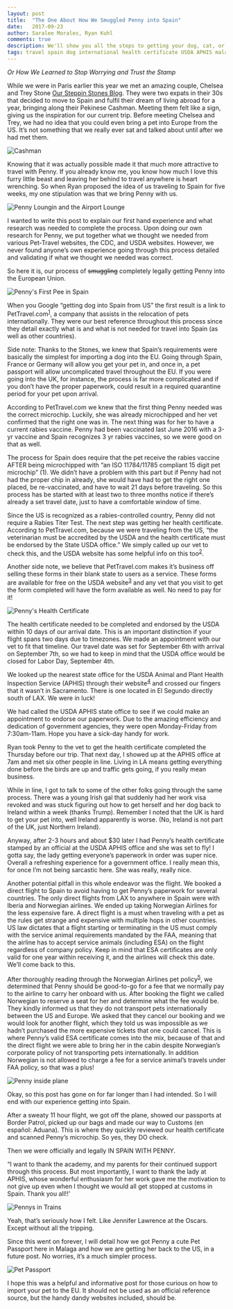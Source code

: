 ```yaml
---
layout: post
title:  "The One About How We Smuggled Penny into Spain"
date:   2017-09-23
author: Saralee Morales, Ryan Kuhl
comments: true
description: We'll show you all the steps to getting your dog, cat, or ferret into Spain, France or Germany from the United States. Spoiler alert, it takes a while and a lot of paperwork
tags: travel spain dog international health certificate USDA APHIS malaga barcelona pet
---
```


*Or How We Learned to Stop Worrying and Trust the Stamp*


While we were in Paris earlier this year we met an amazing couple, Chelsea and Trey Stone [Our Steppin Stones Blog]. They were two expats in their 30s that decided to move to Spain and fulfil their dream of living abroad for a year, bringing along their Pekinese Cashman. Meeting them felt like a sign, giving us the inspiration for our current trip. Before meeting Chelsea and Trey, we had no idea that you could even bring a pet into Europe from the US. It’s not something that we really ever sat and talked about until after we had met them.


![Cashman][cashman]


Knowing that it was actually possible made it that much more attractive to travel with Penny. If you already know me, you know how much I love this furry little beast and leaving her behind to travel anywhere is heart wrenching. So when Ryan proposed the idea of us traveling to Spain for five weeks, my one stipulation was that we bring Penny with us.


![Penny Loungin and the Airport Lounge][penny_lounge]


I wanted to write this post to explain our first hand experience and what research was needed to complete the process. Upon doing our own research for Penny, we put together what we thought we needed from various Pet-Travel websites, the CDC, and USDA websites. However, we never found anyone’s own experience going through this process detailed and validating if what we thought we needed was correct.


So here it is, our process of ~~smuggling~~ completely legally getting Penny into the European Union.


![Penny's First Pee in Spain][penny_peetime]


When you Google “getting dog into Spain from US” the first result is a link to PetTravel.com<sup>[1]</sup>, a company that assists in the relocation of pets internationally. They were our best reference throughout this process since they detail exactly what is and what is not needed for travel into Spain (as well as other countries).


Side note: Thanks to the Stones, we knew that Spain’s requirements were basically the simplest for importing a dog into the EU. Going through Spain, France or Germany will allow you get your pet in, and once in, a pet passport will allow uncomplicated travel throughout the EU. If you were going into the UK, for instance, the process is far more complicated and if you don’t have the proper paperwork, could result in a required quarantine period for your pet upon arrival.

According to PetTravel.com we knew that the first thing Penny needed was the correct microchip. Luckily, she was already microchipped and her vet confirmed that the right one was in. The next thing was for her to have a current rabies vaccine. Penny had been vaccinated last June 2016 with a 3-yr vaccine and Spain recognizes 3 yr rabies vaccines, so we were good on that as well.


The process for Spain does require that the pet receive the rabies vaccine AFTER being microchipped with “an ISO 11784/11785 compliant 15 digit pet microchip” (1). We didn’t have a problem with this part but if Penny had not had the proper chip in already, she would have had to get the right one placed, be re-vaccinated, and have to wait 21 days before traveling. So this process has be started with at least two to three months notice if there’s already a set travel date, just to have a comfortable window of time.


Since the US is recognized as a rabies-controlled country, Penny did not require a Rabies Titer Test. The next step was getting her health certificate. According to PetTravel.com, because we were traveling from the US, “the veterinarian must be accredited by the USDA and the health certificate must be endorsed by the State USDA office.” We simply called up our vet to check this, and the USDA website has some helpful info on this too<sup>[2]</sup>.


Another side note, we believe that PetTravel.com makes it’s business off selling these forms in their blank state to users as a service. These forms are available for free on the USDA website<sup>[3]</sup> and any vet that you visit to get the form completed will have the form available as well. No need to pay for it!


![Penny's Health Certificate][penny_health_cert]


The health certificate needed to be completed and endorsed by the USDA within 10 days of our arrival date. This is an important distinction if your flight spans two days due to timezones. We made an appointment with our vet to fit that timeline. Our travel date was set for September 6th with arrival on September 7th, so we had to keep in mind that the USDA office would be closed for Labor Day, September 4th.


We looked up the nearest state office for the USDA Animal and Plant Health Inspection Service (APHIS) through their website<sup>[4]</sup> and crossed our fingers that it wasn’t in Sacramento. There is one located in El Segundo directly south of LAX. We were in luck!


We had called the USDA APHIS state office to see if we could make an appointment to endorse our paperwork. Due to the amazing efficiency and dedication of government agencies, they were open Monday-Friday from 7:30am-11am. Hope you have a sick-day handy for work.


Ryan took Penny to the vet to get the health certificate completed the Thursday before our trip. That next day, I showed up at the APHIS office at 7am and met six other people in line. Living in LA means getting everything done before the birds are up and traffic gets going, if you really mean business.


While in line, I got to talk to some of the other folks going through the same process. There was a young Irish gal that suddenly had her work visa revoked and was stuck figuring out how to get herself and her dog back to Ireland within a week (thanks Trump). Remember I noted that the UK is hard to get your pet into, well Ireland apparently is worse. (No, Ireland is not part of the UK, just Northern Ireland).


Anyway, after 2-3 hours and about $30 later I had Penny’s health certificate stamped by an official at the USDA APHIS office and she was set to fly! I gotta say, the lady getting everyone’s paperwork in order was super nice. Overall a refreshing experience for a government office. I really mean this, for once I’m not being sarcastic here. She was really, really nice.


Another potential pitfall in this whole endeavor was the flight. We booked a direct flight to Spain to avoid having to get Penny’s paperwork for several countries. The only direct flights from LAX to anywhere in Spain were with Iberia and Norwegian airlines. We ended up taking Norwegian Airlines for the less expensive fare. A direct flight is a must when traveling with a pet as the rules get strange and expensive with multiple hops in other countries. US law dictates that a flight starting or terminating in the US must comply with the service animal requirements mandated by the FAA, meaning that the airline has to accept service animals (including ESA) on the flight regardless of company policy. Keep in mind that ESA certificates are only valid for one year within receiving it, and the airlines will check this date. We’ll come back to this.



After thoroughly reading through the Norwegian Airlines pet policy<sup>[5]</sup>, we determined that Penny should be good-to-go for a fee that we normally pay to the airline to carry her onboard with us. After booking the flight we called Norwegian to reserve a seat for her and determine what the fee would be. They kindly informed us that they do not transport pets internationally between the US and Europe. We asked that they cancel our booking and we would look for another flight, which they told us was impossible as we hadn’t purchased the more expensive tickets that one could cancel. This is where Penny’s valid ESA certificate comes into the mix, because of that and the direct flight we were able to bring her in the cabin despite Norwegian’s corporate policy of not transporting pets internationally. In addition Norwegian is not allowed to charge a fee for a service animal’s travels under FAA policy, so that was a plus!


![Penny inside plane][penny_airplane]


Okay, so this post has gone on for far longer than I had intended. So I will end with our experience getting into Spain.


After a sweaty 11 hour flight, we got off the plane, showed our passports at Border Patrol, picked up our bags and made our way to Customs (en español: Aduana). This is where they quickly reviewed our health certificate and scanned Penny’s microchip. So yes, they DO check.


Then we were officially and legally IN SPAIN WITH PENNY.


“I want to thank the academy, and my parents for their continued support through this process. But most importantly, I want to thank the lady at APHIS, whose wonderful enthusiasm for her work gave me the motivation to not give up even when I thought we would all get stopped at customs in Spain. Thank you all!!’


![Pennys in Trains][penny_train]


Yeah, that’s seriously how I felt. Like Jennifer Lawrence at the Oscars. Except without all the tripping.


Since this went on forever, I will detail how we got Penny a cute Pet Passport here in Malaga and how we are getting her back to the US, in a future post. No worries, it’s a much simpler process.


![Pet Passport][penny_passport]


I hope this was a helpful and informative post for those curious on how to import your pet to the EU. It should not be used as an official reference source, but the handy dandy websites included, should be.

[Our Steppin Stones Blog]: http://www.oursteppinstones.com/

[1]:    http://www.pettravel.com/immigration/spain.cfm
[2]:    https://www.aphis.usda.gov/aphis/pet-travel/find-a-vet/pet-travel-locate-an-accredited-vet
[3]:    https://www.aphis.usda.gov/aphis/pet-travel/by-country/eu/pettravel-spain
[4]:    https://www.aphis.usda.gov/aphis/pet-travel/service-centers-endorsement-offices
[5]:    https://www.norwegian.com/en/travel-info/baggage/travelling-with-pets/

[cashman]:            https://s3.amazonaws.com/fiveweeksabroad/09232017/Cashman.jpg
[penny_lounge]:       https://s3.amazonaws.com/fiveweeksabroad/09232017/Penny_Lounge.jpg
[penny_peetime]:      https://s3.amazonaws.com/fiveweeksabroad/09232017/Penny_Peetime.jpg
[penny_health_cert]:  https://s3.amazonaws.com/fiveweeksabroad/09232017/Penny_Health_Cert.jpg
[penny_airplane]:     https://s3.amazonaws.com/fiveweeksabroad/09232017/Penny_Airplane.jpg
[penny_train]:        https://s3.amazonaws.com/fiveweeksabroad/09232017/Penny_Train.jpg
[penny_passport]:     https://s3.amazonaws.com/fiveweeksabroad/09232017/Penny_Pet_Passport.jpg
